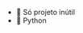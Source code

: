 - 👋 Só projeto inútil
- 🐍 Python

<!---
bahhko/bahhko is a ✨ special ✨ repository because its `README.md` (this file) appears on your GitHub profile.
You can click the Preview link to take a look at your changes.
--->
